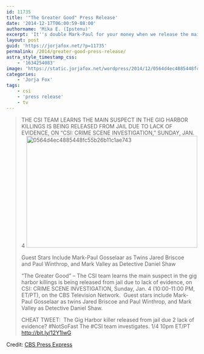 ```yaml
---
id: 11735
title: '"The Greater Good" Press Release'
date: '2014-12-17T06:00:59-08:00'
authorname: 'Mika E. (Ipstenu)'
excerpt: 'It''s double Mark-Paul for your money when we release the main suspect in the gig harbor killings from jail.'
layout: post
guid: 'https://jorjafox.net/?p=11735'
permalink: /2014/greater-good-press-release/
astra_style_timestamp_css:
    - '1634254083'
image: 'https://static.jorjafox.net/wordpress/2014/12/0564d4ec4885448fc55b26b11c1ae7435.png'
categories:
    - 'Jorja Fox'
tags:
    - csi
    - 'press release'
    - tv
---
```


<blockquote>THE CSI TEAM LEARNS THE MAIN SUSPECT IN THE GIG HARBOR KILLINGS IS BEING RELEASED FROM JAIL DUE TO LACK OF EVIDENCE, ON “CSI: CRIME SCENE INVESTIGATION,” SUNDAY, JAN. 4

<img class="aligncenter size-full wp-image-11736" src="//static.jorjafox.net/wordpress/2014/12/0564d4ec4885448fc55b26b11c1ae7434.png" alt="0564d4ec4885448fc55b26b11c1ae743" width="450" height="294" />

Guest Stars Include Mark-Paul Gosselaar as Twins Jared Briscoe and Paul Winthrop, and Mark Valley as Detective Daniel Shaw

“The Greater Good” – The CSI team learns the main suspect in the gig harbor killings is being released from jail due to lack of evidence, on CSI: CRIME SCENE INVESTIGATION, Sunday, Jan. 4 (10:00-11:00 PM, ET/PT), on the CBS Television Network.  Guest stars include Mark-Paul Gosselaar as twins Jared Briscoe and Paul Winthrop, and Mark Valley as Detective Daniel Shaw.

CHEAT TWEET:  The Gig Harbor killer released from jail due 2 lack of evidence? #NotSoFast The #CSI team investigates. 1/4 10pm ET/PT http://bit.ly/12Y1lwG</blockquote>
Credit: <a href="http://www.cbspressexpress.com/cbs-entertainment/releases/view?id=41510">CBS Press Express</a>
